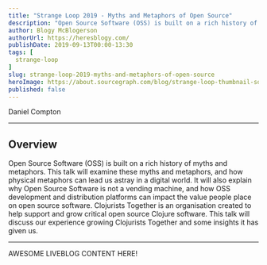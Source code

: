 ```yaml
---
title: "Strange Loop 2019 - Myths and Metaphors of Open Source"
description: "Open Source Software (OSS) is built on a rich history of myths and metaphors. This talk will examine these myths and metaphors, and how physical metaphors can lead us astray in a digital world. It will also explain why Open Source Software is not a vending machine, and how OSS development and distribution platforms can impact the value people place on open source software. Clojurists Together is an organisation created to help support and grow critical open source Clojure software. This talk will discuss our experience growing Clojurists Together and some insights it has given us."
author: Blogy McBlogerson
authorUrl: https://heresblogy.com/
publishDate: 2019-09-13T00:00-13:30
tags: [
  strange-loop
]
slug: strange-loop-2019-myths-and-metaphors-of-open-source
heroImage: https://about.sourcegraph.com/blog/strange-loop-thumbnail-square-v2.jpg
published: false
---
```


<div class="container p-0 liveblog-presenters">
  <div class="row m-0">
      <p class=" mr-12 m-0">
        <span class="liveblog-presenters__name">Daniel Compton</span>
        <a href="https://twitter.com/danielwithmusic" target="_blank" title="Twitter"><i class="fa fa-twitter pr-2"></i></a>
        <a href="https://github.com/danielcompton" target="_blank" title="GitHub"><i class="fa fa-github pr-2"></i></a>
        <a href="https://danielcompton.net/" target="_blank" title="Speaker's site"><i class="fa fa-globe pr-2"></i></a>
      </p>
  </div>
</div>

---

## Overview

Open Source Software (OSS) is built on a rich history of myths and metaphors. This talk will examine these myths and metaphors, and how physical metaphors can lead us astray in a digital world. It will also explain why Open Source Software is not a vending machine, and how OSS development and distribution platforms can impact the value people place on open source software. Clojurists Together is an organisation created to help support and grow critical open source Clojure software. This talk will discuss our experience growing Clojurists Together and some insights it has given us.

---

AWESOME LIVEBLOG CONTENT HERE!

<!-- Note on images
  Images (e.g. my_image.jpg) should be put in the `website/static/blog/strange-loop-2019` directory, with the path to the image in your post being `/blog/strange-loop-2019/my_image.jpg`. If you'd rather host the images somewhere else for ease of use, that's fine too.

  Please also try to keep your images to a reasonable size by:
    - Using JPEG compression, unless image is mostly solid color 
    - JPEG compression set between 60%-80%
    - Resizing the image to be no wider then 750px
    - If PNG, use a tool like ImageOptim (https://imageoptim.com/mac) to optimize the file size

  I suggest re-sizing and compressing all the images in one batch as a last step.
-->  

